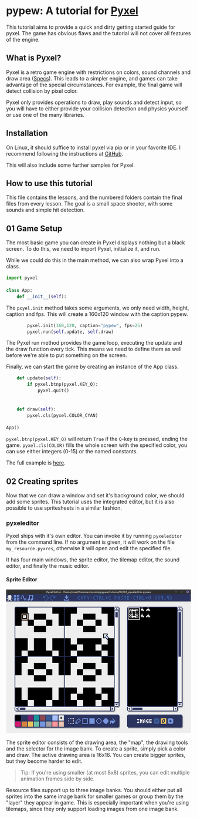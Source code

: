# pypew: A tutorial for [Pyxel](https://github.com/kitao/pyxel)

This tutorial aims to provide a quick and dirty getting started guide for pyxel.
The game has obvious flaws and the tutorial will not cover all features of the engine.

## What is Pyxel?

Pyxel is a retro game engine with restrictions on colors, sound channels and draw area 
([Specs](https://github.com/kitao/pyxel#Specifications)).
This leads to a simpler engine, and games can take advantage of the special circumstances.
For example, the final game will detect collision by pixel color.

Pyxel only provides operations to draw, play sounds and detect input, so you will have to
either provide your collision detection and physics yourself or use one of the many libraries.

## Installation

On Linux, it should suffice to install pyxel via pip or in your favorite IDE.
I recommend following the instructions at [GitHub](https://github.com/kitao/pyxel#how-to-install).

This will also include some further samples for Pyxel.

## How to use this tutorial

This file contains the lessons, and the numbered folders contain the final files
from every lesson. The goal is a small space shooter, with some sounds and simple hit detection.

## 01 Game Setup

The most basic game you can create in Pyxel displays nothing but a black screen.
To do this, we need to import Pyxel, initialize it, and run.

While we could do this in the main method, we can also wrap Pyxel into a class.

```python
import pyxel

class App:
    def __init__(self):
```

The `pxyel.init` method takes some arguments, we only need width, height, caption and fps.
This will create a 160x120 window with the caption pypew.

```python
        pyxel.init(160,120, caption="pypew", fps=25)
        pyxel.run(self.update, self.draw)
```

The Pyxel run method provides the game loop, executing the update and the draw function every tick.
This means we need to define them as well before we're able to put something on the screen.

Finally, we can start the game by creating an instance of the App class.

```python
    def update(self):
        if pyxel.btnp(pyxel.KEY_Q):
            pyxel.quit()


    def draw(self):
        pyxel.cls(pyxel.COLOR_CYAN)

App()
```

`pyxel.btnp(pyxel.KEY_Q)` will return `True` if the `Q`-key is pressed, ending the game.
`pyxel.cls(COLOR)` fills the whole screen with the specified color, you can use
either integers (0-15) or the named constants.

The full example is [here](./01/01_pyxel_setup.py).

## 02 Creating sprites

Now that we can draw a window and set it's background color, we should add some sprites.
This tutorial uses the integrated editor, but it is also possible to use spritesheets in a 
similar fashion.

### pyxeleditor

Pyxel ships with it's own editor. You can invoke it by running `pyxeleditor` from the command line.
If no argument is given, it will work on the file `my_resource.pyxres`, otherwise it will open and edit
the specified file.

It has four main windows, the sprite editor, the tilemap editor, the sound editor, and finally
the music editor.

#### Sprite Editor

![The sprite editor GUI showing 4 small sprites for an alien enemy.](./img/sprite_editor.png)

The sprite editor consists of the drawing area, the "map", the drawing tools and the selector
for the image bank.
To create a sprite, simply pick a color and draw. The active drawing area is 16x16. You can create
bigger sprites, but they become harder to edit.

> Tip: If you're using smaller (at most 8x8) sprites, you can edit multiple animation frames
> side by side.

Resource files support up to three image banks. You should either put all sprites into the same 
image bank for smaller games or group them by the "layer" they appear in game. This is especially
important when you're using tilemaps, since they only support loading images from one image bank.